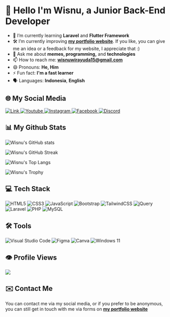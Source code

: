 # 👋 Hello I'm Wisnu, a Junior Back-End Developer

-   🌱 I’m currently learning **Laravel** and **Flutter Framework**
-   🛠️ I’m currently improving [**my portfolio website**](https://wisnuwirayuda.vercel.app/). If you like, you can give me an idea or a feedback for my website, I appreciate that :)
-   💬 Ask me about **memes, programming,** and **technologies**
-   📫 How to reach me: **wisnuwirayuda15@gmail.com**
-   😄 Pronouns: **He, Him**
-   ⚡ Fun fact: **I'm a fast learner**
-   🗣️ Languages: **Indonesia**, **English**

## 🌐 My Social Media

<a href="https://www.linkedin.com/in/wisnuwirayuda/">
    <img src="https://img.shields.io/badge/linkedin-%230077B5.svg?style=for-the-badge&logo=linkedin&logoColor=white" alt="Link">
</a>
<a href="https://www.youtube.com/@WisnuWirayuda">
    <img src="https://img.shields.io/badge/YouTube-%23FF0000.svg?style=for-the-badge&logo=YouTube&logoColor=white" alt="Youtube">
</a>
<a href="https://www.instagram.com/puutuuu_">
    <img src="https://img.shields.io/badge/Instagram-%23E4405F.svg?style=for-the-badge&logo=Instagram&logoColor=white" alt="Instagram">
</a>
<a href="https://www.facebook.com/wisnuwirayuda15/">
    <img src="https://img.shields.io/badge/Facebook-%231877F2.svg?style=for-the-badge&logo=Facebook&logoColor=white" alt="Facebook">
</a>
<a href="https://discords.com/bio/p/wisnuwirayuda">
    <img src="https://img.shields.io/badge/Discord-%235865F2.svg?style=for-the-badge&logo=discord&logoColor=white" alt="Discord">
</a>

## 📊 My Github Stats

![Wisnu's GitHub stats](https://github-readme-stats.vercel.app/api?username=wisnuwirayuda15&show_icons=true&theme=radical)

![Wisnu's GitHub Streak](https://streak-stats.demolab.com/?user=wisnuwirayuda15&theme=radical)

![Wisnu's Top Langs](https://github-readme-stats.vercel.app/api/top-langs/?username=wisnuwirayuda15&theme=radical&layout=compact)

![Wisnu's Trophy](https://github-profile-trophy.vercel.app/?username=wisnuwirayuda15&theme=radical)

## 💻 Tech Stack

![HTML5](https://img.shields.io/badge/html5-%23E34F26.svg?style=for-the-badge&logo=html5&logoColor=white)
![CSS3](https://img.shields.io/badge/css3-%231572B6.svg?style=for-the-badge&logo=css3&logoColor=white)
![JavaScript](https://img.shields.io/badge/javascript-%23323330.svg?style=for-the-badge&logo=javascript&logoColor=%23F7DF1E)
![Bootstrap](https://img.shields.io/badge/bootstrap-%23563D7C.svg?style=for-the-badge&logo=bootstrap&logoColor=white)
![TailwindCSS](https://img.shields.io/badge/tailwindcss-%2338B2AC.svg?style=for-the-badge&logo=tailwind-css&logoColor=white)
![jQuery](https://img.shields.io/badge/jquery-%230769AD.svg?style=for-the-badge&logo=jquery&logoColor=white)
![Laravel](https://img.shields.io/badge/laravel-%23FF2D20.svg?style=for-the-badge&logo=laravel&logoColor=white)
![PHP](https://img.shields.io/badge/php-%23777BB4.svg?style=for-the-badge&logo=php&logoColor=white)
![MySQL](https://img.shields.io/badge/mysql-%2300f.svg?style=for-the-badge&logo=mysql&logoColor=white)

## 🛠️ Tools

![Visual Studio Code](https://img.shields.io/badge/Visual%20Studio%20Code-0078d7.svg?style=for-the-badge&logo=visual-studio-code&logoColor=white)
![Figma](https://img.shields.io/badge/figma-%23F24E1E.svg?style=for-the-badge&logo=figma&logoColor=white)
![Canva](https://img.shields.io/badge/Canva-%2300C4CC.svg?style=for-the-badge&logo=Canva&logoColor=white)
![Windows 11](https://img.shields.io/badge/Windows%2011-%230079d5.svg?style=for-the-badge&logo=Windows%2011&logoColor=white)

## 👁️ Profile Views
<a href="#">
  <img src="https://visitcount.itsvg.in/api?id=wisnuwirayuda15&label=Profile%20Views&color=12&icon=5&pretty=false" />
</a>

## ✉️ Contact Me
You can contact me via my social media, or if you prefer to be anonymous, you can still get in touch with me via forms on [**my portfolio website**](https://wisnuwirayuda.vercel.app/)